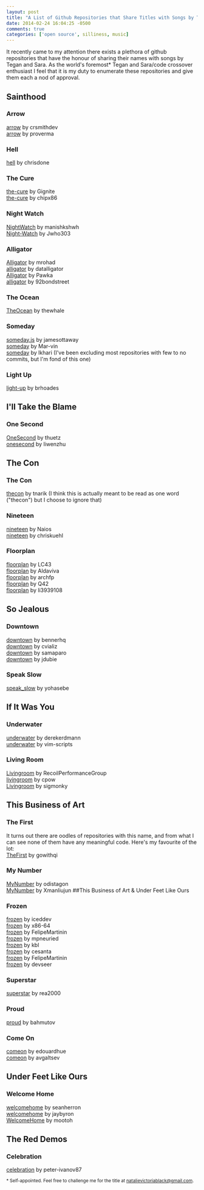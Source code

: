 ```yaml
---
layout: post
title: "A List of Github Repositories that Share Titles with Songs by Tegan and Sara"
date: 2014-02-24 16:04:25 -0500
comments: true
categories: ['open source', silliness, music]
---
```

It recently came to my attention there exists a plethora of github repositories that have the honour of sharing their names with songs by Tegan and Sara.  As the world's foremost\* Tegan and Sara/code crossover enthusiast I feel that it is my duty to enumerate these repositories and give them each a nod of approval.

<!--more-->

## Sainthood
### Arrow
[arrow](https://github.com/crsmithdev/arrow) by crsmithdev  
[arrow](https://github.com/proverma/arrow) by proverma  
### Hell
[hell](https://github.com/chrisdone/hell) by chrisdone
### The Cure
[the-cure](https://github.com/Gignite/the-cure) by Gignite  
[the-cure](https://github.com/chipx86/the-cure) by chipx86
### Night Watch
[NightWatch](https://github.com/manishkshwh/NightWatch) by manishkshwh  
[Night-Watch](https://github.com/Jwho303/Night-Watch) by Jwho303
### Alligator
[Alligator](https://github.com/mrohad/Alligator) by mrohad  
[alligator](https://github.com/datalligator/alligator) by datalligator  
[Alligator](https://github.com/Pawka/Alligator) by Pawka  
[alligator](https://github.com/92bondstreet/alligator) by 92bondstreet
### The Ocean
[TheOcean](https://github.com/thewhale/TheOcean) by thewhale
### Someday
[someday.js](https://github.com/jamesottaway/someday.js) by jamesottaway  
[someday](https://github.com/Mar-vin/someday) by Mar-vin  
[someday](https://github.com/lkhari/someday) by lkhari (I've been excluding most repositories with few to no commits, but I'm fond of this one)
### Light Up
[light-up](https://github.com/brhoades/light-up) by brhoades
## I'll Take the Blame
### One Second
[OneSecond](https://github.com/thuetz/OneSecond) by thuetz  
[onesecond](https://github.com/liwenzhu/onesecond) by liwenzhu
## The Con
### The Con
[thecon](https://github.com/tnarik/thecon) by tnarik (I think this is actually meant to be read as one word ("thecon") but I choose to ignore that)
### Nineteen
[nineteen](https://github.com/Naios/nineteen) by Naios  
[nineteen](https://github.com/chriskuehl/nineteen) by chriskuehl  
### Floorplan 
[floorplan](https://github.com/LC43/floorplan) by LC43  
[floorplan](https://github.com/Aldaviva/floorplan) by Aldaviva  
[floorplan](https://github.com/archfp/floorplan) by archfp  
[floorplan](https://github.com/Q42/floorplan) by Q42  
[floorplan](https://github.com/li3939108/floorplan) by li3939108
## So Jealous
### Downtown
[downtown](https://github.com/bennerhq/downtown) by bennerhq  
[downtown](https://github.com/cvializ/downtown) by cvializ  
[downtown](https://github.com/samaparo/downtown) by samaparo  
[downtown](https://github.com/jdubie/downtown) by jdubie
### Speak Slow
[speak_slow](https://github.com/yohasebe/speak_slow) by yohasebe
## If It Was You
### Underwater
[underwater](https://github.com/derekerdmann/underwater) by derekerdmann  
[underwater](https://github.com/vim-scripts/underwater) by vim-scripts
### Living Room
[Livingroom](https://github.com/RecoilPerformanceGroup/Livingroom) by RecoilPerformanceGroup  
[livingroom](https://github.com/cpow/livingroom) by cpow  
[Livingroom](https://github.com/sigmonky/LivingRoom) by sigmonky
## This Business of Art
### The First
It turns out there are oodles of repositories with this name, and from what I can see none of them have any meaningful code.  Here's my favourite of the lot:  
[TheFirst](https://github.com/gowithqi/TheFirst) by gowithqi
### My Number
[MyNumber](https://github.com/odistagon/MyNumber) by odistagon  
[MyNumber](https://github.com/Xmanliujun/MyNumber) by Xmanliujun
##This Business of Art & Under Feet Like Ours
### Frozen
[frozen](https://github.com/iceddev/frozen) by iceddev  
[frozen](https://github.com/x86-64/frozen) by x86-64  
[frozen](https://github.com/FelipeMartinin/frozen) by FelipeMartinin  
[frozen](https://github.com/mpneuried/frozen) by mpneuried  
[frozen](https://github.com/kbl/frozen) by kbl  
[frozen](https://github.com/cesanta/frozen) by cesanta  
[frozen](https://github.com/FelipeMartinin/frozen) by FelipeMartinin  
[frozen](https://github.com/devseer/frozen) by devseer
### Superstar
[superstar](https://github.com/rea2000/superstar) by rea2000
### Proud
[proud](https://github.com/bahmutov/proud) by bahmutov
### Come On
[comeon](https://github.com/edouardhue/comeon) by edouardhue  
[comeon](https://github.com/avgaltsev/comeon) by avgaltsev
## Under Feet Like Ours
### Welcome Home
[welcomehome](https://github.com/seanherron/welcomehome) by seanherron  
[welcomehome](https://github.com/jaybyron/welcomehome) by jaybyron  
[WelcomeHome](https://github.com/mootoh/WelcomeHome) by mootoh
## The Red Demos
### Celebration
[celebration](https://github.com/peter-ivanov87/celebration) by peter-ivanov87

<sub>* Self-appointed.  Feel free to challenge me for the title at natalievictoriablack@gmail.com.</sub>
